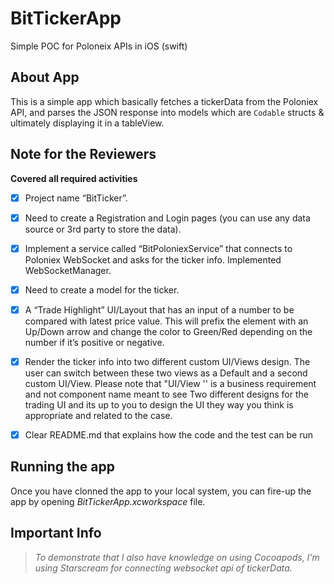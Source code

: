 # BitTickerApp
Simple POC for Poloneix APIs in iOS (swift)

## About App

This is a simple app which basically fetches a tickerData from the Poloniex API, and parses the JSON response into models which are `Codable` structs & ultimately displaying it in a tableView. 

## Note for the Reviewers

**Covered all required activities**
- [x] Project name “BitTicker”. 
- [x] Need to create a Registration and Login pages (you can use any data source or 3rd party to store the data).
- [x] Implement a service called “BitPoloniexService” that connects to Poloniex WebSocket and asks for the ticker info. Implemented WebSocketManager.
- [x] Need to create a model for the ticker.
- [x] A “Trade Highlight” UI/Layout that has an input of a number to be compared with latest price value. This will prefix the element with an Up/Down arrow and change the color to Green/Red depending on the number if it’s positive or negative.

- [x] Render the ticker info into two different custom UI/Views design. The user can switch between these two views as a Default and a second custom UI/View.
Please note that "UI/View '' is a business requirement and not component name meant to see Two different designs for the trading UI and its up to you to design the UI they way you think is appropriate and related to the case.
- [x] Clear README.md that explains how the code and the test can be run

## Running the app

Once you have clonned the app to your local system, you can fire-up the app by opening _BitTickerApp.xcworkspace_ file.

## Important Info 
> _To demonstrate that I also have knowledge on using Cocoapods, I'm using Starscream for connecting websocket api of tickerData._ 
